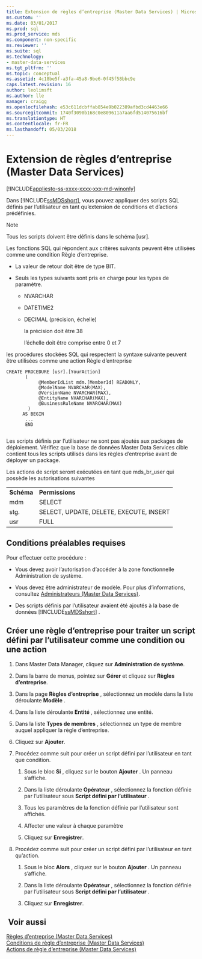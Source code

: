 ```yaml
---
title: Extension de règles d’entreprise (Master Data Services) | Microsoft Docs
ms.custom: ''
ms.date: 03/01/2017
ms.prod: sql
ms.prod_service: mds
ms.component: non-specific
ms.reviewer: ''
ms.suite: sql
ms.technology:
- master-data-services
ms.tgt_pltfrm: ''
ms.topic: conceptual
ms.assetid: 4c18be5f-a3fa-45a8-9be6-0f45f58bbc9e
caps.latest.revision: 16
author: leolimsft
ms.author: lle
manager: craigg
ms.openlocfilehash: e53c611dcbffab854e9b022389afbd3cd4463e66
ms.sourcegitcommit: 1740f3090b168c0e809611a7aa6fd514075616bf
ms.translationtype: HT
ms.contentlocale: fr-FR
ms.lasthandoff: 05/03/2018
---
```

# <a name="business-rules-extension-master-data-services"></a>Extension de règles d’entreprise (Master Data Services)

[!INCLUDE[appliesto-ss-xxxx-xxxx-xxx-md-winonly](../includes/appliesto-ss-xxxx-xxxx-xxx-md-winonly.md)]

  Dans [!INCLUDE[ssMDSshort](../includes/ssmdsshort-md.md)], vous pouvez appliquer des scripts SQL définis par l’utilisateur en tant qu’extension de conditions et d’actions prédéfinies.  
  
> [!NOTE]  
>  Tous les scripts doivent être définis dans le schéma [usr].  
  
 Les fonctions SQL qui répondent aux critères suivants peuvent être utilisées comme une condition Règle d’entreprise.  
  
-   La valeur de retour doit être de type BIT.  
  
-   Seuls les types suivants sont pris en charge pour les types de paramètre.  
  
    -   NVARCHAR  
  
    -   DATETIME2  
  
    -   DECIMAL (précision, échelle)  
  
         la précision doit être 38  
  
         l’échelle doit être comprise entre 0 et 7  
  
 les procédures stockées SQL qui respectent la syntaxe suivante peuvent être utilisées comme une action Règle d’entreprise  
  
```  
CREATE PROCEDURE [usr].[YourAction]  
       (         
            @MemberIdList mdm.[MemberId] READONLY,  
            @ModelName NVARCHAR(MAX),  
            @VersionName NVARCHAR(MAX),  
            @EntityName NVARCHAR(MAX),  
            @BusinessRuleName NVARCHAR(MAX)  
        )    
      AS BEGIN    
       ...     
       END  
  
```  
  
 Les scripts définis par l’utilisateur ne sont pas ajoutés aux packages de déploiement. Vérifiez que la base de données Master Data Services cible contient tous les scripts utilisés dans les règles d’entreprise avant de déployer un package.  
  
 Les actions de script seront exécutées en tant que mds_br_user qui possède les autorisations suivantes  
  
|||  
|-|-|  
|**Schéma**|**Permissions**|  
|mdm|SELECT|  
|stg.|SELECT, UPDATE, DELETE, EXECUTE, INSERT|  
|usr|FULL|  
  
## <a name="prerequisites"></a>Conditions préalables requises  
 Pour effectuer cette procédure :  
  
-   Vous devez avoir l’autorisation d’accéder à la zone fonctionnelle Administration de système.  
  
-   Vous devez être administrateur de modèle. Pour plus d’informations, consultez [Administrateurs &#40;Master Data Services&#41;](../master-data-services/administrators-master-data-services.md).  
  
-   Des scripts définis par l’utilisateur avaient été ajoutés à la base de données [!INCLUDE[ssMDSshort](../includes/ssmdsshort-md.md)] .  
  
## <a name="create-a-business-rule-to-take-a-user-defined-script-as-a-condition-or-as-an-action"></a>Créer une règle d’entreprise pour traiter un script défini par l’utilisateur comme une condition ou une action  
  
1.  Dans Master Data Manager, cliquez sur **Administration de système**.  
  
2.  Dans la barre de menus, pointez sur **Gérer** et cliquez sur **Règles d’entreprise**.  
  
3.  Dans la page **Règles d’entreprise** , sélectionnez un modèle dans la liste déroulante **Modèle** .  
  
4.  Dans la liste déroulante **Entité** , sélectionnez une entité.  
  
5.  Dans la liste **Types de membres** , sélectionnez un type de membre auquel appliquer la règle d’entreprise.  
  
6.  Cliquez sur **Ajouter**.  
  
7.  Procédez comme suit pour créer un script défini par l’utilisateur en tant que condition.  
  
    1.  Sous le bloc **Si** , cliquez sur le bouton **Ajouter** . Un panneau s’affiche.  
  
    2.  Dans la liste déroulante **Opérateur** , sélectionnez la fonction définie par l’utilisateur sous **Script défini par l’utilisateur** .  
  
    3.  Tous les paramètres de la fonction définie par l’utilisateur sont affichés.  
  
    4.  Affecter une valeur à chaque paramètre  
  
    5.  Cliquez sur **Enregistrer**.  
  
8.  Procédez comme suit pour créer un script défini par l’utilisateur en tant qu’action.  
  
    1.  Sous le bloc **Alors** , cliquez sur le bouton **Ajouter** . Un panneau s’affiche.  
  
    2.  Dans la liste déroulante **Opérateur** , sélectionnez la fonction définie par l’utilisateur sous **Script défini par l’utilisateur** .  
  
    3.  Cliquez sur **Enregistrer**.  
  
## <a name="see-also"></a> Voir aussi  
 [Règles d’entreprise &#40;Master Data Services&#41;](../master-data-services/business-rules-master-data-services.md)   
 [Conditions de règle d’entreprise &#40;Master Data Services&#41;](../master-data-services/business-rule-conditions-master-data-services.md)   
 [Actions de règle d’entreprise &#40;Master Data Services&#41;](../master-data-services/business-rule-actions-master-data-services.md)  
  
  
